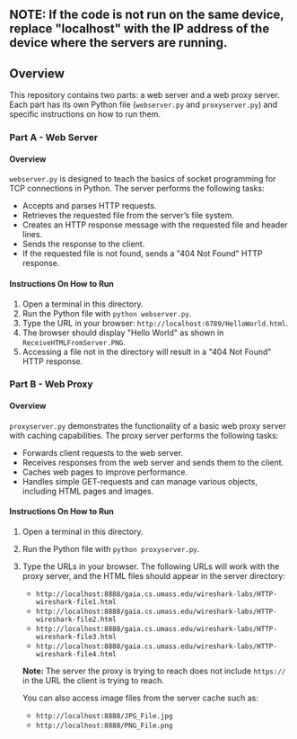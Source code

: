 ## **NOTE: If the code is not run on the same device, replace "localhost" with the IP address of the device where the servers are running.**

## Overview

This repository contains two parts: a web server and a web proxy server. Each part has its own Python file (`webserver.py` and `proxyserver.py`) and specific instructions on how to run them.

### Part A - Web Server

#### Overview
`webserver.py` is designed to teach the basics of socket programming for TCP connections in Python. The server performs the following tasks:
- Accepts and parses HTTP requests.
- Retrieves the requested file from the server’s file system.
- Creates an HTTP response message with the requested file and header lines.
- Sends the response to the client.
- If the requested file is not found, sends a "404 Not Found" HTTP response.

#### Instructions On How to Run
1. Open a terminal in this directory.
2. Run the Python file with `python webserver.py`.
3. Type the URL in your browser: `http://localhost:6789/HelloWorld.html`.
4. The browser should display "Hello World" as shown in `ReceiveHTMLFromServer.PNG`.
5. Accessing a file not in the directory will result in a "404 Not Found" HTTP response.

### Part B - Web Proxy

#### Overview
`proxyserver.py` demonstrates the functionality of a basic web proxy server with caching capabilities. The proxy server performs the following tasks:
- Forwards client requests to the web server.
- Receives responses from the web server and sends them to the client.
- Caches web pages to improve performance.
- Handles simple GET-requests and can manage various objects, including HTML pages and images.

#### Instructions On How to Run
1. Open a terminal in this directory.
2. Run the Python file with `python proxyserver.py`.
3. Type the URLs in your browser. The following URLs will work with the proxy server, and the HTML files should appear in the server directory:
    - `http://localhost:8888/gaia.cs.umass.edu/wireshark-labs/HTTP-wireshark-file1.html`
    - `http://localhost:8888/gaia.cs.umass.edu/wireshark-labs/HTTP-wireshark-file2.html`
    - `http://localhost:8888/gaia.cs.umass.edu/wireshark-labs/HTTP-wireshark-file3.html`
    - `http://localhost:8888/gaia.cs.umass.edu/wireshark-labs/HTTP-wireshark-file4.html`
    
    **Note:** The server the proxy is trying to reach does not include `https://` in the URL the client is trying to reach.
    
    You can also access image files from the server cache such as:
    - `http://localhost:8888/JPG_File.jpg`
    - `http://localhost:8888/PNG_File.png`
